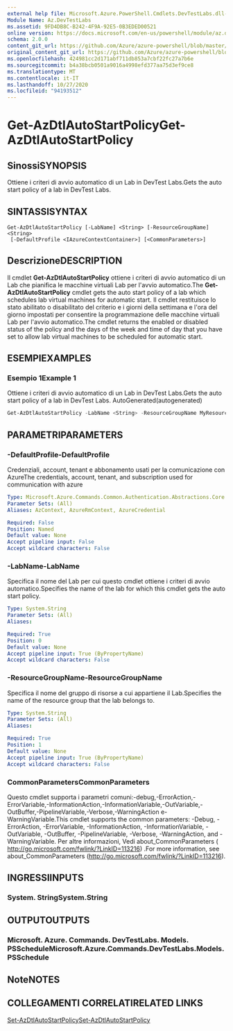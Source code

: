 ```yaml
---
external help file: Microsoft.Azure.PowerShell.Cmdlets.DevTestLabs.dll-Help.xml
Module Name: Az.DevTestLabs
ms.assetid: 9FD4DB8C-B242-4F9A-92E5-0B3EDED00521
online version: https://docs.microsoft.com/en-us/powershell/module/az.devtestlabs/get-azdtlautostartpolicy
schema: 2.0.0
content_git_url: https://github.com/Azure/azure-powershell/blob/master/src/DevTestLabs/DevTestLabs/help/Get-AzDtlAutoStartPolicy.md
original_content_git_url: https://github.com/Azure/azure-powershell/blob/master/src/DevTestLabs/DevTestLabs/help/Get-AzDtlAutoStartPolicy.md
ms.openlocfilehash: 424981cc2d171abf711db853a7cbf22fc27a7b6e
ms.sourcegitcommit: b4a38bcb0501a9016a4998efd377aa75d3ef9ce8
ms.translationtype: MT
ms.contentlocale: it-IT
ms.lasthandoff: 10/27/2020
ms.locfileid: "94193512"
---
```

# <span data-ttu-id="b92f1-101">Get-AzDtlAutoStartPolicy</span><span class="sxs-lookup"><span data-stu-id="b92f1-101">Get-AzDtlAutoStartPolicy</span></span>

## <span data-ttu-id="b92f1-102">Sinossi</span><span class="sxs-lookup"><span data-stu-id="b92f1-102">SYNOPSIS</span></span>
<span data-ttu-id="b92f1-103">Ottiene i criteri di avvio automatico di un Lab in DevTest Labs.</span><span class="sxs-lookup"><span data-stu-id="b92f1-103">Gets the auto start policy of a lab in DevTest Labs.</span></span>

## <span data-ttu-id="b92f1-104">SINTASSI</span><span class="sxs-lookup"><span data-stu-id="b92f1-104">SYNTAX</span></span>

```
Get-AzDtlAutoStartPolicy [-LabName] <String> [-ResourceGroupName] <String>
 [-DefaultProfile <IAzureContextContainer>] [<CommonParameters>]
```

## <span data-ttu-id="b92f1-105">Descrizione</span><span class="sxs-lookup"><span data-stu-id="b92f1-105">DESCRIPTION</span></span>
<span data-ttu-id="b92f1-106">Il cmdlet **Get-AzDtlAutoStartPolicy** ottiene i criteri di avvio automatico di un Lab che pianifica le macchine virtuali Lab per l'avvio automatico.</span><span class="sxs-lookup"><span data-stu-id="b92f1-106">The **Get-AzDtlAutoStartPolicy** cmdlet gets the auto start policy of a lab which schedules lab virtual machines for automatic start.</span></span>
<span data-ttu-id="b92f1-107">Il cmdlet restituisce lo stato abilitato o disabilitato del criterio e i giorni della settimana e l'ora del giorno impostati per consentire la programmazione delle macchine virtuali Lab per l'avvio automatico.</span><span class="sxs-lookup"><span data-stu-id="b92f1-107">The cmdlet returns the enabled or disabled status of the policy and the days of the week and time of day that you have set to allow lab virtual machines to be scheduled for automatic start.</span></span>

## <span data-ttu-id="b92f1-108">ESEMPI</span><span class="sxs-lookup"><span data-stu-id="b92f1-108">EXAMPLES</span></span>

### <span data-ttu-id="b92f1-109">Esempio 1</span><span class="sxs-lookup"><span data-stu-id="b92f1-109">Example 1</span></span>

<span data-ttu-id="b92f1-110">Ottiene i criteri di avvio automatico di un Lab in DevTest Labs.</span><span class="sxs-lookup"><span data-stu-id="b92f1-110">Gets the auto start policy of a lab in DevTest Labs.</span></span> <span data-ttu-id="b92f1-111">AutoGenerated</span><span class="sxs-lookup"><span data-stu-id="b92f1-111">(autogenerated)</span></span>

```powershell <!-- Aladdin Generated Example --> 
Get-AzDtlAutoStartPolicy -LabName <String> -ResourceGroupName MyResourceGroup
```

## <span data-ttu-id="b92f1-112">PARAMETRI</span><span class="sxs-lookup"><span data-stu-id="b92f1-112">PARAMETERS</span></span>

### <span data-ttu-id="b92f1-113">-DefaultProfile</span><span class="sxs-lookup"><span data-stu-id="b92f1-113">-DefaultProfile</span></span>
<span data-ttu-id="b92f1-114">Credenziali, account, tenant e abbonamento usati per la comunicazione con Azure</span><span class="sxs-lookup"><span data-stu-id="b92f1-114">The credentials, account, tenant, and subscription used for communication with azure</span></span>

```yaml
Type: Microsoft.Azure.Commands.Common.Authentication.Abstractions.Core.IAzureContextContainer
Parameter Sets: (All)
Aliases: AzContext, AzureRmContext, AzureCredential

Required: False
Position: Named
Default value: None
Accept pipeline input: False
Accept wildcard characters: False
```

### <span data-ttu-id="b92f1-115">-LabName</span><span class="sxs-lookup"><span data-stu-id="b92f1-115">-LabName</span></span>
<span data-ttu-id="b92f1-116">Specifica il nome del Lab per cui questo cmdlet ottiene i criteri di avvio automatico.</span><span class="sxs-lookup"><span data-stu-id="b92f1-116">Specifies the name of the lab for which this cmdlet gets the auto start policy.</span></span>

```yaml
Type: System.String
Parameter Sets: (All)
Aliases:

Required: True
Position: 0
Default value: None
Accept pipeline input: True (ByPropertyName)
Accept wildcard characters: False
```

### <span data-ttu-id="b92f1-117">-ResourceGroupName</span><span class="sxs-lookup"><span data-stu-id="b92f1-117">-ResourceGroupName</span></span>
<span data-ttu-id="b92f1-118">Specifica il nome del gruppo di risorse a cui appartiene il Lab.</span><span class="sxs-lookup"><span data-stu-id="b92f1-118">Specifies the name of the resource group that the lab belongs to.</span></span>

```yaml
Type: System.String
Parameter Sets: (All)
Aliases:

Required: True
Position: 1
Default value: None
Accept pipeline input: True (ByPropertyName)
Accept wildcard characters: False
```

### <span data-ttu-id="b92f1-119">CommonParameters</span><span class="sxs-lookup"><span data-stu-id="b92f1-119">CommonParameters</span></span>
<span data-ttu-id="b92f1-120">Questo cmdlet supporta i parametri comuni:-debug,-ErrorAction,-ErrorVariable,-InformationAction,-InformationVariable,-OutVariable,-OutBuffer,-PipelineVariable,-Verbose,-WarningAction e-WarningVariable.</span><span class="sxs-lookup"><span data-stu-id="b92f1-120">This cmdlet supports the common parameters: -Debug, -ErrorAction, -ErrorVariable, -InformationAction, -InformationVariable, -OutVariable, -OutBuffer, -PipelineVariable, -Verbose, -WarningAction, and -WarningVariable.</span></span> <span data-ttu-id="b92f1-121">Per altre informazioni, Vedi about_CommonParameters ( http://go.microsoft.com/fwlink/?LinkID=113216) .</span><span class="sxs-lookup"><span data-stu-id="b92f1-121">For more information, see about_CommonParameters (http://go.microsoft.com/fwlink/?LinkID=113216).</span></span>

## <span data-ttu-id="b92f1-122">INGRESSI</span><span class="sxs-lookup"><span data-stu-id="b92f1-122">INPUTS</span></span>

### <span data-ttu-id="b92f1-123">System. String</span><span class="sxs-lookup"><span data-stu-id="b92f1-123">System.String</span></span>

## <span data-ttu-id="b92f1-124">OUTPUT</span><span class="sxs-lookup"><span data-stu-id="b92f1-124">OUTPUTS</span></span>

### <span data-ttu-id="b92f1-125">Microsoft. Azure. Commands. DevTestLabs. Models. PSSchedule</span><span class="sxs-lookup"><span data-stu-id="b92f1-125">Microsoft.Azure.Commands.DevTestLabs.Models.PSSchedule</span></span>

## <span data-ttu-id="b92f1-126">Note</span><span class="sxs-lookup"><span data-stu-id="b92f1-126">NOTES</span></span>

## <span data-ttu-id="b92f1-127">COLLEGAMENTI CORRELATI</span><span class="sxs-lookup"><span data-stu-id="b92f1-127">RELATED LINKS</span></span>

[<span data-ttu-id="b92f1-128">Set-AzDtlAutoStartPolicy</span><span class="sxs-lookup"><span data-stu-id="b92f1-128">Set-AzDtlAutoStartPolicy</span></span>](./Set-AzDtlAutoStartPolicy.md)


